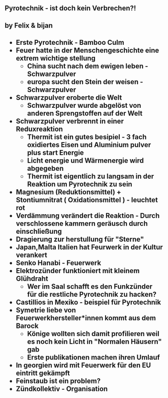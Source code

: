 <h2>Pyrotechnik - ist doch kein Verbrechen?!<h2>
<h2>by Felix & bijan<h2>

- Erste Pyrotechnik - Bamboo Culm
- Feuer hatte in der Menschengeschichte eine extrem wichtige stellung
    - China sucht nach dem ewigen leben - Schwarzpulver 
    - europa sucht den Stein der weisen - Schwarzpulver
- Schwarzpulver eroberte die Welt
    - Schwarzpulver wurde abgelöst von anderen Sprengstoffen auf der Welt
- Schwarzpulver verbrennt in einer Reduxreaktion
    - Thermit ist ein gutes besipiel - 3 fach oxidiertes Eisen und Aluminium pulver plus start Energie
    - Licht energie und Wärmenergie wird abgegeben
    - Thermit ist eigentlich zu langsam in der Reaktion um Pyrotechnik zu sein
- Magnesium (Reduktionsmittel) + Stontiumnitrat ( Oxidationsmittel ) - leuchtet rot 
- Verdämmung verändert die Reaktion - Durch verschlossene kammern geräusch durch einschließung 
- Dragierung zur herstullung für "Sterne" 
- Japan,Malta Italien hat Feurwerk in der Kultur verankert
- Senko Hanabi - Feuerwerk
- Elektrozünder funktioniert mit kleinem Glühdraht
    - Wer im Saal schafft es den Funkzünder für die restliche Pyrotechnik zu hacken?
- Castillios in Mexiko - beispiel für Pyrotechnik
- Symetrie liebe von Feuerwerkhersteller*innen kommt aus dem Barock
    - Könige wollten sich damit profilieren weil es noch kein Licht in "Normalen Häusern" gab
    - Erste publikationen machen ihren Umlauf
- In georgien wird mit Feuerwerk für den EU eintritt gekämpft
- Feinstaub ist ein problem? 
- Zündkollektiv - Organisation

 